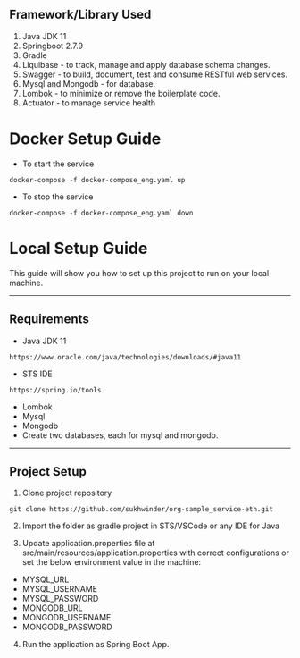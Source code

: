 ## Framework/Library Used

1. Java JDK 11
2. Springboot 2.7.9
3. Gradle
4. Liquibase - to track, manage and apply database schema changes.
5. Swagger - to build, document, test and consume RESTful web services.
6. Mysql and Mongodb - for database.
7. Lombok - to minimize or remove the boilerplate code.
8. Actuator - to manage service health

# Docker Setup Guide

- To start the service
```
docker-compose -f docker-compose_eng.yaml up
```

- To stop the service
```
docker-compose -f docker-compose_eng.yaml down
```

# Local Setup Guide

This guide will show you how to set up this project to run on your local machine.

--------------------------------------------------------------------------------
## Requirements
- Java JDK 11
```
https://www.oracle.com/java/technologies/downloads/#java11
```

- STS IDE
```
https://spring.io/tools
```
- Lombok
- Mysql
- Mongodb
- Create two databases, each for mysql and mongodb.


---------------------------------------------------------------------------------

## Project Setup

1. Clone project repository
```
git clone https://github.com/sukhwinder/org-sample_service-eth.git
```

2. Import the folder as gradle project in STS/VSCode or any IDE for Java

3. Update application.properties file at src/main/resources/application.properties with correct configurations or set the below environment value in the machine: 
- MYSQL_URL
- MYSQL_USERNAME
- MYSQL_PASSWORD
- MONGODB_URL
- MONGODB_USERNAME
- MONGODB_PASSWORD

4. Run the application as Spring Boot App.
